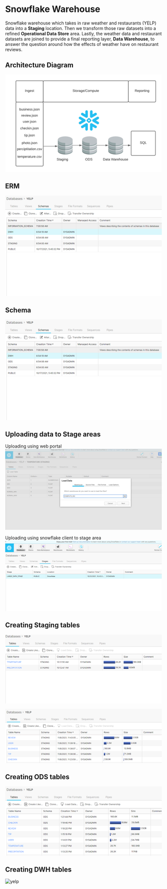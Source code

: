 # Snowflake Warehouse
Snowflake warehouse which takes in raw weather and restaurants (YELP) data into a **Staging** location. Then we transform those raw datasets into a refined **Operational Data Store** area. Lastly, the weather data and restaurant datasets are joined to provide a final reporting layer, **Data Warehouse**, to answer the question around how the effects of weather have on restaurant reviews. 
 
## Architecture Diagram

![Architecture Diagram](./images/ArchitectureDiagram.png)

## ERM 

![ERM](./images/Schemas.PNG)

## Schema

![Schemas](./images/Schemas.PNG)

## Uploading data to Stage areas

Uploading using web portal
![uploading_using_web](./images/upload_temp_data.PNG)

Uploading using snowflake client to stage area
![uploading_using_snowflake_client](./images/snow_flake_client_to_stage_area.PNG)

## Creating Staging tables

![temp_and_perc](./images/Temp_Perceipitation_tables.PNG)

![yelp](./images/yelp_raw.PNG)


## Creating ODS tables

![yelp](./images/ods_tables.PNG)


## Creating DWH tables

![yelp](./images/dwh_tables.PNG)